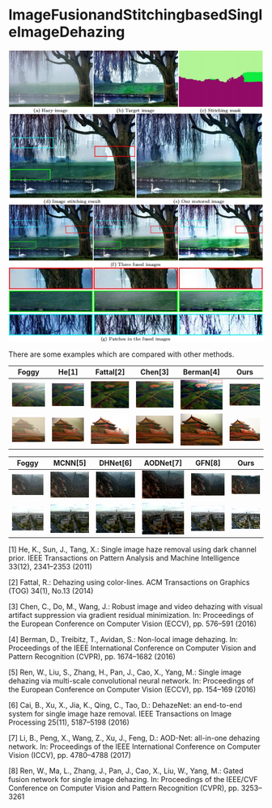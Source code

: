 # ImageFusionandStitchingbasedSingleImageDehazing


![pic](pic/flowchart.png)



There are some examples which are compared with other methods.

| Foggy | He[1] | Fattal[2] | Chen[3] | Berman[4] |  Ours |
| ----- | ---- | ------ | ---- | ------ |  ---- |
| <img src="pic/1.bmp" width="100" /> | <img src="pic/1_He.bmp" width="100" /> | <img src="pic/1_Fattal.bmp" width="100" /> | <img src="pic/1_Chen.bmp" width="100" /> | <img src="pic/1_Berman.bmp" width="100" /> |  <img src="pic/1_mine.bmp" width="100" /> |
| <img src="pic/2.bmp" width="100" /> | <img src="pic/2_He.bmp" width="100" /> | <img src="pic/2_Fattal.bmp" width="100" /> | <img src="pic/2_Chen.bmp" width="100" /> | <img src="pic/2_Berman.bmp" width="100" /> |  <img src="pic/2_mine.bmp" width="100" /> |


| Foggy | MCNN[5] | DHNet[6] | AODNet[7] | GFN[8] | Ours |
| ---- | ------ | ---- | ------ | ------- | ---- |
| <img src="pic/3.bmp" width="100" /> | <img src="pic/3_Multi-scale-CNN.bmp" width="100" /> | <img src="pic/3_DehazeNet.bmp" width="100" /> | <img src="pic/3_AOD.bmp" width="100" /> | <img src="pic/3_GFN.bmp" width="100" /> | <img src="pic/3_mine.bmp" width="100" /> |
| <img src="pic/4.bmp" width="100" /> | <img src="pic/4_Multi-scale-CNN.bmp" width="100" /> | <img src="pic/4_DehazeNet.bmp" width="100" /> | <img src="pic/4_AOD.bmp" width="100" /> | <img src="pic/4_GFN.bmp" width="100" /> | <img src="pic/4_mine.bmp" width="100" /> |

[1] He, K., Sun, J., Tang, X.: Single image haze removal using dark channel prior. IEEE Transactions on Pattern Analysis and Machine Intelligence 33(12), 2341–2353 (2011)

[2] Fattal, R.: Dehazing using color-lines. ACM Transactions on Graphics (TOG) 34(1), No.13 (2014) 

[3] Chen, C., Do, M., Wang, J.: Robust image and video dehazing with visual artifact suppression via gradient residual minimization. In: Proceedings of the European Conference on Computer Vision (ECCV), pp. 576–591 (2016)

[4] Berman, D., Treibitz, T., Avidan, S.: Non-local image dehazing. In: Proceedings of the IEEE International Conference on Computer Vision and Pattern Recognition (CVPR), pp. 1674–1682 (2016)

[5] Ren, W., Liu, S., Zhang, H., Pan, J., Cao, X., Yang, M.: Single image dehazing via multi-scale convolutional neural network. In: Proceedings of the European Conference on Computer Vision (ECCV), pp. 154–169 (2016) 

[6] Cai, B., Xu, X., Jia, K., Qing, C., Tao, D.: DehazeNet: an end-to-end system for single image haze removal. IEEE Transactions on Image Processing 25(11), 5187–5198 (2016)

[7] Li, B., Peng, X., Wang, Z., Xu, J., Feng, D.: AOD-Net: all-in-one dehazing network. In: Proceedings of the IEEE International Conference on Computer Vision (ICCV), pp. 4780–4788 (2017) 

[8] Ren, W., Ma, L., Zhang, J., Pan, J., Cao, X., Liu, W., Yang, M.: Gated fusion network for single image dehazing. In: Proceedings of the IEEE/CVF Conference on Computer Vision and Pattern Recognition (CVPR), pp. 3253–3261 
